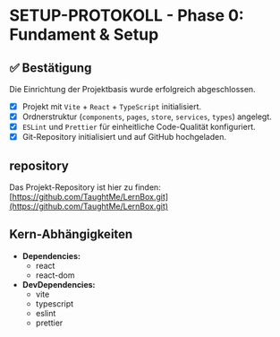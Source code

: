 # SETUP-PROTOKOLL - Phase 0: Fundament & Setup

## ✅ Bestätigung

Die Einrichtung der Projektbasis wurde erfolgreich abgeschlossen.

- [x] Projekt mit `Vite` + `React` + `TypeScript` initialisiert.
- [x] Ordnerstruktur (`components`, `pages`, `store`, `services`, `types`) angelegt.
- [x] `ESLint` und `Prettier` für einheitliche Code-Qualität konfiguriert.
- [x] Git-Repository initialisiert und auf GitHub hochgeladen.

## repository

Das Projekt-Repository ist hier zu finden:
[https://github.com/TaughtMe/LernBox.git](https://github.com/TaughtMe/LernBox.git)

## Kern-Abhängigkeiten

- **Dependencies:**
  - react
  - react-dom
- **DevDependencies:**
  - vite
  - typescript
  - eslint
  - prettier
 